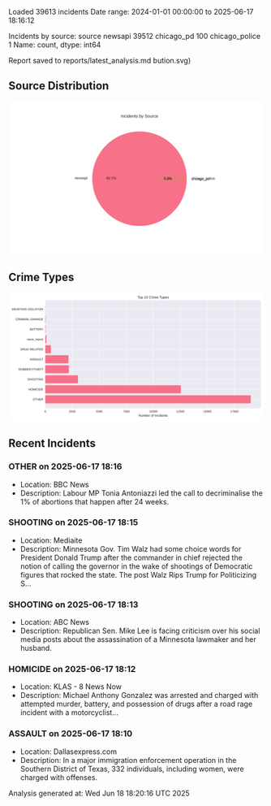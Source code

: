 
Loaded 39613 incidents
Date range: 2024-01-01 00:00:00 to 2025-06-17 18:16:12

Incidents by source:
source
newsapi           39512
chicago_pd          100
chicago_police        1
Name: count, dtype: int64

Report saved to reports/latest_analysis.md
bution.svg)

## Source Distribution
![Source Distribution](images/source_distribution.svg)

## Crime Types
![Crime Types](images/crime_types.svg)

## Recent Incidents

### OTHER on 2025-06-17 18:16
- Location: BBC News
- Description: Labour MP Tonia Antoniazzi led the call to decriminalise the 1% of abortions that happen after 24 weeks.


### SHOOTING on 2025-06-17 18:15
- Location: Mediaite
- Description: Minnesota Gov. Tim Walz had some choice words for President Donald Trump after the commander in chief rejected the notion of calling the governor in the wake of shootings of Democratic figures that rocked the state.
The post Walz Rips Trump for Politicizing S…


### SHOOTING on 2025-06-17 18:13
- Location: ABC News
- Description: Republican Sen. Mike Lee is facing criticism over his social media posts about the assassination of a Minnesota lawmaker and her husband.


### HOMICIDE on 2025-06-17 18:12
- Location: KLAS - 8 News Now
- Description: Michael Anthony Gonzalez was arrested and charged with attempted murder, battery, and possession of drugs after a road rage incident with a motorcyclist...


### ASSAULT on 2025-06-17 18:10
- Location: Dallasexpress.com
- Description: In a major immigration enforcement operation in the Southern District of Texas, 332 individuals, including women, were charged with offenses.

Analysis generated at: Wed Jun 18 18:20:16 UTC 2025
